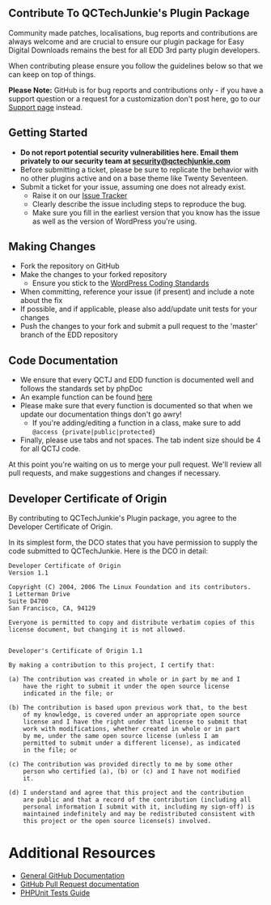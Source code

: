 ## Contribute To QCTechJunkie's Plugin Package

Community made patches, localisations, bug reports and contributions are always welcome and are crucial to ensure our plugin package for Easy Digital Downloads remains the best for all EDD 3rd party plugin developers.

When contributing please ensure you follow the guidelines below so that we can keep on top of things.

__Please Note:__ GitHub is for bug reports and contributions only - if you have a support question or a request for a customization don't post here, go to our [Support page](https://qctechjunkie.com/contact/) instead.

## Getting Started

* __Do not report potential security vulnerabilities here. Email them privately to our security team at [security@qctechjunkie.com](mailto:security@qctechjunkie.com)__
* Before submitting a ticket, please be sure to replicate the behavior with no other plugins active and on a base theme like Twenty Seventeen.
* Submit a ticket for your issue, assuming one does not already exist.
  * Raise it on our [Issue Tracker](https://github.com/qctechjunkie/qctj-plugins/issues)
  * Clearly describe the issue including steps to reproduce the bug.
  * Make sure you fill in the earliest version that you know has the issue as well as the version of WordPress you're using.

## Making Changes

* Fork the repository on GitHub
* Make the changes to your forked repository
  * Ensure you stick to the [WordPress Coding Standards](https://codex.wordpress.org/WordPress_Coding_Standards)
* When committing, reference your issue (if present) and include a note about the fix
* If possible, and if applicable, please also add/update unit tests for your changes
* Push the changes to your fork and submit a pull request to the 'master' branch of the EDD repository

## Code Documentation

* We ensure that every QCTJ and EDD function is documented well and follows the standards set by phpDoc
* An example function can be found [here](https://gist.github.com/sunnyratilal/5308969)
* Please make sure that every function is documented so that when we update our documentation things don't go awry!
	* If you're adding/editing a function in a class, make sure to add `@access {private|public|protected}`
* Finally, please use tabs and not spaces. The tab indent size should be 4 for all QCTJ code.

At this point you're waiting on us to merge your pull request. We'll review all pull requests, and make suggestions and changes if necessary.

## Developer Certificate of Origin
By contributing to QCTechJunkie's Plugin package, you agree to the Developer Certificate of Origin.

In its simplest form, the DCO states that you have permission to supply the code submitted to QCTechJunkie. Here is the DCO in detail:
```
Developer Certificate of Origin
Version 1.1

Copyright (C) 2004, 2006 The Linux Foundation and its contributors.
1 Letterman Drive
Suite D4700
San Francisco, CA, 94129

Everyone is permitted to copy and distribute verbatim copies of this
license document, but changing it is not allowed.


Developer's Certificate of Origin 1.1

By making a contribution to this project, I certify that:

(a) The contribution was created in whole or in part by me and I
    have the right to submit it under the open source license
    indicated in the file; or

(b) The contribution is based upon previous work that, to the best
    of my knowledge, is covered under an appropriate open source
    license and I have the right under that license to submit that
    work with modifications, whether created in whole or in part
    by me, under the same open source license (unless I am
    permitted to submit under a different license), as indicated
    in the file; or

(c) The contribution was provided directly to me by some other
    person who certified (a), (b) or (c) and I have not modified
    it.

(d) I understand and agree that this project and the contribution
    are public and that a record of the contribution (including all
    personal information I submit with it, including my sign-off) is
    maintained indefinitely and may be redistributed consistent with
    this project or the open source license(s) involved.
```

# Additional Resources
* [General GitHub Documentation](https://help.github.com/)
* [GitHub Pull Request documentation](https://help.github.com/en/github/collaborating-with-issues-and-pull-requests/about-pull-requests)
* [PHPUnit Tests Guide](https://phpunit.de/manual/current/en/writing-tests-for-phpunit.html)